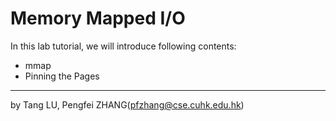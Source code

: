 # Memory Mapped I/O

In this lab tutorial, we will introduce following contents:

* mmap
* Pinning the Pages

---

by Tang LU, Pengfei ZHANG\(pfzhang@cse.cuhk.edu.hk\)

